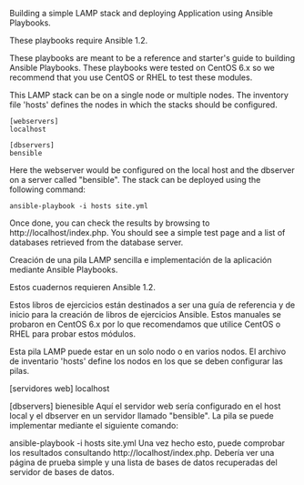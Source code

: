 Building a simple LAMP stack and deploying Application using Ansible Playbooks.

These playbooks require Ansible 1.2.

These playbooks are meant to be a reference and starter's guide to building Ansible Playbooks. These playbooks were tested on CentOS 6.x so we recommend that you use CentOS or RHEL to test these modules.

This LAMP stack can be on a single node or multiple nodes. The inventory file 'hosts' defines the nodes in which the stacks should be configured.

    [webservers]
    localhost

    [dbservers]
    bensible
Here the webserver would be configured on the local host and the dbserver on a server called "bensible". The stack can be deployed using the following command:

    ansible-playbook -i hosts site.yml
Once done, you can check the results by browsing to http://localhost/index.php. You should see a simple test page and a list of databases retrieved from the database server.

Creación de una pila LAMP sencilla e implementación de la aplicación mediante Ansible Playbooks.

Estos cuadernos requieren Ansible 1.2.

Estos libros de ejercicios están destinados a ser una guía de referencia y de inicio para la creación de libros de ejercicios Ansible. Estos manuales se probaron en CentOS 6.x por lo que recomendamos que utilice CentOS o RHEL para probar estos módulos.

Esta pila LAMP puede estar en un solo nodo o en varios nodos. El archivo de inventario 'hosts' define los nodos en los que se deben configurar las pilas.

[servidores web]
localhost

[dbservers]
bienesible
Aquí el servidor web sería configurado en el host local y el dbserver en un servidor llamado "bensible". La pila se puede implementar mediante el siguiente comando:

ansible-playbook -i hosts site.yml
Una vez hecho esto, puede comprobar los resultados consultando http://localhost/index.php. Debería ver una página de prueba simple y una lista de bases de datos recuperadas del servidor de bases de datos.
